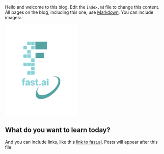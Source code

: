 Hello and welcome to this blog. Edit the `index.md` file to change this content. All pages on the blog, including this one, use [Markdown](https://guides.github.com/features/mastering-markdown/). You can include images:

![Image of fast.ai logo](images/logo.png)

## What do you want to learn today?

And you can include links, like this [link to fast.ai](https://www.fast.ai). Posts will appear after this file. 
